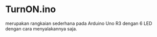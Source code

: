 # TurnON.ino
merupakan rangkaian sederhana pada Arduino Uno R3 dengan 6 LED dengan cara menyalakannya saja.
